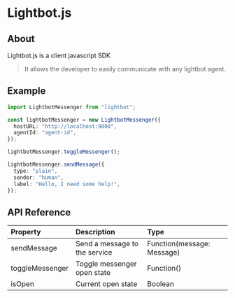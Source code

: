 # Lightbot.js

## About

Lightbot.js is a client javascript SDK
> It allows the developer to easily communicate with any lightbot agent.

## Example

```typescript
import LightbotMessenger from "lightbot";

const lightbotMessenger = new LightbotMessenger({
  hostURL: "http://localhost:9000",
  agentId: "agent-id",
});

lightbotMessenger.toggleMessenger();

lightbotMessenger.sendMessage({
  type: "plain",
  sender: "human",
  label: "Hello, I need some help!",
});
```

## API Reference

| Property        | Description                   | Type                       |
|:----------------|:------------------------------|:---------------------------|
| sendMessage     | Send a message to the service | Function(message: Message) |
| toggleMessenger | Toggle messenger open state   | Function()                 |
| isOpen          | Current open state            | Boolean                    |
